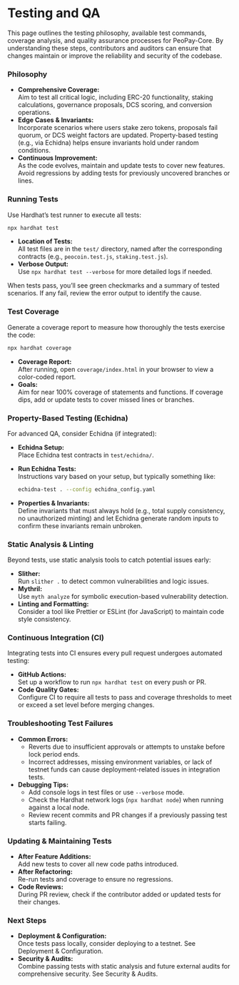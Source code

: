 # Testing and QA

This page outlines the testing philosophy, available test commands, coverage analysis, and quality assurance processes for PeoPay-Core. By understanding these steps, contributors and auditors can ensure that changes maintain or improve the reliability and security of the codebase.

### Philosophy

* **Comprehensive Coverage:**\
  Aim to test all critical logic, including ERC-20 functionality, staking calculations, governance proposals, DCS scoring, and conversion operations.
* **Edge Cases & Invariants:**\
  Incorporate scenarios where users stake zero tokens, proposals fail quorum, or DCS weight factors are updated. Property-based testing (e.g., via Echidna) helps ensure invariants hold under random conditions.
* **Continuous Improvement:**\
  As the code evolves, maintain and update tests to cover new features. Avoid regressions by adding tests for previously uncovered branches or lines.

### Running Tests

Use Hardhat’s test runner to execute all tests:

```bash
npx hardhat test
```

* **Location of Tests:**\
  All test files are in the `test/` directory, named after the corresponding contracts (e.g., `peocoin.test.js`, `staking.test.js`).
* **Verbose Output:**\
  Use `npx hardhat test --verbose` for more detailed logs if needed.

When tests pass, you’ll see green checkmarks and a summary of tested scenarios. If any fail, review the error output to identify the cause.

### Test Coverage

Generate a coverage report to measure how thoroughly the tests exercise the code:

```bash
npx hardhat coverage
```

* **Coverage Report:**\
  After running, open `coverage/index.html` in your browser to view a color-coded report.
* **Goals:**\
  Aim for near 100% coverage of statements and functions. If coverage dips, add or update tests to cover missed lines or branches.

### Property-Based Testing (Echidna)

For advanced QA, consider Echidna (if integrated):

* **Echidna Setup:**\
  Place Echidna test contracts in `test/echidna/`.
*   **Run Echidna Tests:**\
    Instructions vary based on your setup, but typically something like:

    ```bash
    echidna-test . --config echidna_config.yaml
    ```
* **Properties & Invariants:**\
  Define invariants that must always hold (e.g., total supply consistency, no unauthorized minting) and let Echidna generate random inputs to confirm these invariants remain unbroken.

### Static Analysis & Linting

Beyond tests, use static analysis tools to catch potential issues early:

* **Slither:**\
  Run `slither .` to detect common vulnerabilities and logic issues.
* **Mythril:**\
  Use `myth analyze` for symbolic execution-based vulnerability detection.
* **Linting and Formatting:**\
  Consider a tool like Prettier or ESLint (for JavaScript) to maintain code style consistency.

### Continuous Integration (CI)

Integrating tests into CI ensures every pull request undergoes automated testing:

* **GitHub Actions:**\
  Set up a workflow to run `npx hardhat test` on every push or PR.
* **Code Quality Gates:**\
  Configure CI to require all tests to pass and coverage thresholds to meet or exceed a set level before merging changes.

### Troubleshooting Test Failures

* **Common Errors:**
  * Reverts due to insufficient approvals or attempts to unstake before lock period ends.
  * Incorrect addresses, missing environment variables, or lack of testnet funds can cause deployment-related issues in integration tests.
* **Debugging Tips:**
  * Add console logs in test files or use `--verbose` mode.
  * Check the Hardhat network logs (`npx hardhat node`) when running against a local node.
  * Review recent commits and PR changes if a previously passing test starts failing.

### Updating & Maintaining Tests

* **After Feature Additions:**\
  Add new tests to cover all new code paths introduced.
* **After Refactoring:**\
  Re-run tests and coverage to ensure no regressions.
* **Code Reviews:**\
  During PR review, check if the contributor added or updated tests for their changes.

### Next Steps

* **Deployment & Configuration:**\
  Once tests pass locally, consider deploying to a testnet. See Deployment & Configuration.
* **Security & Audits:**\
  Combine passing tests with static analysis and future external audits for comprehensive security. See Security & Audits.
